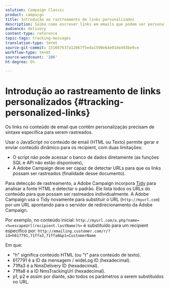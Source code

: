 ```yaml
---
solution: Campaign Classic
product: campaign
title: Introdução ao rastreamento de links personalizados
description: Saiba como escrever links em emails que podem ser personalizados e suportar o rastreamento no Campaign Classic.
audience: delivery
content-type: reference
topic-tags: tracking-messages
translation-type: tm+mt
source-git-commit: 151667637a12667f5eda1590e64e01de493be9ce
workflow-type: tm+mt
source-wordcount: '206'
ht-degree: 0%

---
```



# Introdução ao rastreamento de links personalizados {#tracking-personalized-links}

Os links no conteúdo de email que contêm personalização precisam de sintaxe específica para serem rastreados.

Usar o JavaScript no conteúdo de email (HTML ou Texto) permite gerar e enviar conteúdo dinâmico para os recipient, com duas limitações:

* O script não pode acessar o banco de dados diretamente (as funções SQL e API não estão disponíveis),
* A Adobe Campaign deve ser capaz de detectar URLs para que os links possam ser rastreados (finalidade desse documento).

Para detecção de rastreamento, a Adobe Campaign incorpora [Tidy](http://www.html-tidy.org/) para analisar a fonte HTML e detectar o padrão. Ele lista todos os URLs do conteúdo para que possam ser rastreados individualmente. A Adobe Campaign usa o Tidy novamente para substituir o URL (`http://myurl.com`) por um URL apontando para o servidor de redirecionamento da Adobe Campaign.

Por exemplo, no conteúdo inicial: `http://myurl.com/a.php?name=<%=escapeUrl(recipient.lastName)%>` é substituído para um recipient específico por: `http://emailing.customer.com/r/?id=h617791,71ffa3,71ffa8&p1=CustomerName`

Em que:

* &quot;h&quot; significa conteúdo HTML (ou &quot;t&quot; para conteúdo de texto).
* 617791 é a ID da mensagem / wideLog ID (hexadecimal).
* 71ffa3 é a NmsDelivery ID (hexadecimal).
* 71ffa8 é a ID NmsTrackingUrl (hexadecimal).
* p1, p2 e assim por diante, são todos os parâmetros a serem substituídos no URL.
